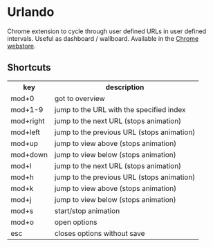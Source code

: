 # Urlando #

Chrome extension to cycle through user defined URLs in user defined intervals. Useful as dashboard / wallboard.
Available in the <a href="https://chrome.google.com/webstore/detail/urlando/eppclhggepnfkndcimahbfboeefimjfb">Chrome webstore</a>.

## Shortcuts ##

<table>
<tr><th>key</th><th>description</th></tr>
<tr><td>mod+0</td><td>got to overview</td></tr>
<tr><td>mod+1-9</td><td>jump to the URL with the specified index</td></tr>
<tr><td>mod+right</td><td>jump to the next URL (stops animation)</td></tr>
<tr><td>mod+left</td><td>jump to the previous URL (stops animation)</td></tr>
<tr><td>mod+up</td><td>jump to view above (stops animation)</td></tr>
<tr><td>mod+down</td><td>jump to view below (stops animation)</td></tr>
<tr><td>mod+l</td><td>jump to the next URL (stops animation)</td></tr>
<tr><td>mod+h</td><td>jump to the previous URL (stops animation)</td></tr>
<tr><td>mod+k</td><td>jump to view above (stops animation)</td></tr>
<tr><td>mod+j</td><td>jump to view below (stops animation)</td></tr>
<tr><td>mod+s</td><td>start/stop animation</td></tr>
<tr><td>mod+o</td><td>open options</td></tr>
<tr><td>esc</td><td>closes options without save</td></tr>
</table>

